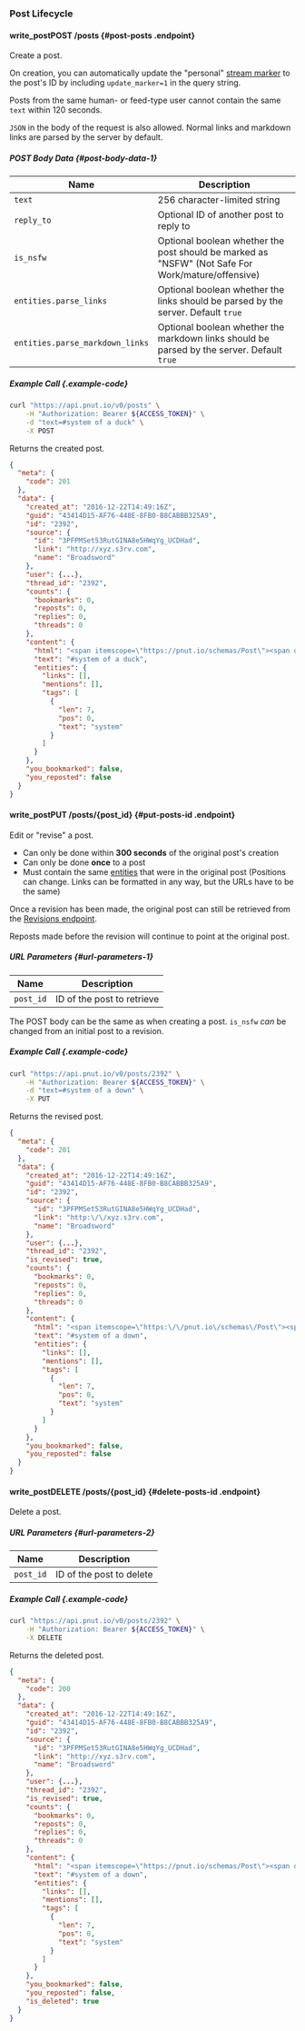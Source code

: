 ### Post Lifecycle


#### <span class="endpoint-meta"><i class="fa fa-lock" aria-hidden="true"></i> write_post</span><span class="method method-post">POST</span> /posts [<i class="fa fa-paragraph" aria-hidden="true"></i>](#post-posts) {#post-posts .endpoint}

Create a post.

On creation, you can automatically update the "personal" [stream marker](../stream-marker#post-markers) to the post's ID by including `update_marker=1` in the query string.

Posts from the same human- or feed-type user cannot contain the same `text` within 120 seconds.

`JSON` in the body of the request is also allowed. Normal links and markdown links are parsed by the server by default.

##### POST Body Data [<i class="fa fa-paragraph" aria-hidden="true"></i>](#post-body-data-1) {#post-body-data-1}

Name|Description
-|-
`text`|256 character-limited string
`reply_to`|Optional ID of another post to reply to
`is_nsfw`|Optional boolean whether the post should be marked as "NSFW" (Not Safe For Work/mature/offensive)
`entities.parse_links`|Optional boolean whether the links should be parsed by the server. Default `true`
`entities.parse_markdown_links`|Optional boolean whether the markdown links should be parsed by the server. Default `true`

##### Example Call {.example-code}

```bash
curl "https://api.pnut.io/v0/posts" \
    -H "Authorization: Bearer ${ACCESS_TOKEN}" \
    -d "text=#system of a duck" \
    -X POST
```

Returns the created post.

```json
{
  "meta": {
    "code": 201
  },
  "data": {
    "created_at": "2016-12-22T14:49:16Z",
    "guid": "43414D15-AF76-448E-8FB0-B8CABBB325A9",
    "id": "2392",
    "source": {
      "id": "3PFPMSet53RutGINA8e5HWqYg_UCDHad",
      "link": "http://xyz.s3rv.com",
      "name": "Broadsword"
    },
    "user": {...},
    "thread_id": "2392",
    "counts": {
      "bookmarks": 0,
      "reposts": 0,
      "replies": 0,
      "threads": 0
    },
    "content": {
      "html": "<span itemscope=\"https://pnut.io/schemas/Post\"><span data-tag-name=\"system\" itemprop=\"tag\">#system</span> of a duck</span>",
      "text": "#system of a duck",
      "entities": {
        "links": [],
        "mentions": [],
        "tags": [
          {
            "len": 7,
            "pos": 0,
            "text": "system"
          }
        ]
      }
    },
    "you_bookmarked": false,
    "you_reposted": false
  }
}
```


#### <span class="endpoint-meta"><i class="fa fa-lock" aria-hidden="true"></i> write_post</span><span class="method method-put">PUT</span> /posts/<span class="call-param">{post_id}</span> [<i class="fa fa-paragraph" aria-hidden="true"></i>](#put-posts-id) {#put-posts-id .endpoint}

Edit or "revise" a post.

* Can only be done within __300 seconds__ of the original post's creation
* Can only be done __once__ to a post
* Must contain the same [entities](../../implementation/entities) that were in the original post (Positions can change. Links can be formatted in any way, but the URLs have to be the same)

Once a revision has been made, the original post can still be retrieved from the [Revisions endpoint](lookup#get-posts-id-revisions).

Reposts made before the revision will continue to point at the original post.

##### URL Parameters [<i class="fa fa-paragraph" aria-hidden="true"></i>](#url-parameters-1) {#url-parameters-1}

Name|Description
-|-
`post_id`|ID of the post to retrieve

The POST body can be the same as when creating a post. `is_nsfw` *can* be changed from an initial post to a revision.

##### Example Call {.example-code}

```bash
curl "https://api.pnut.io/v0/posts/2392" \
    -H "Authorization: Bearer ${ACCESS_TOKEN}" \
    -d "text=#system of a down" \
    -X PUT
```

Returns the revised post.

```json
{
  "meta": {
    "code": 201
  },
  "data": {
    "created_at": "2016-12-22T14:49:16Z",
    "guid": "43414D15-AF76-448E-8FB0-B8CABBB325A9",
    "id": "2392",
    "source": {
      "id": "3PFPMSet53RutGINA8e5HWqYg_UCDHad",
      "link": "http:\/\/xyz.s3rv.com",
      "name": "Broadsword"
    },
    "user": {...},
    "thread_id": "2392",
    "is_revised": true,
    "counts": {
      "bookmarks": 0,
      "reposts": 0,
      "replies": 0,
      "threads": 0
    },
    "content": {
      "html": "<span itemscope=\"https:\/\/pnut.io\/schemas\/Post\"><span data-tag-name=\"system\" itemprop=\"tag\">#system<\/span> of a down<\/span>",
      "text": "#system of a down",
      "entities": {
        "links": [],
        "mentions": [],
        "tags": [
          {
            "len": 7,
            "pos": 0,
            "text": "system"
          }
        ]
      }
    },
    "you_bookmarked": false,
    "you_reposted": false
  }
}
```


#### <span class="endpoint-meta"><i class="fa fa-lock" aria-hidden="true"></i> write_post</span><span class="method method-delete">DELETE</span> /posts/<span class="call-param">{post_id}</span> [<i class="fa fa-paragraph" aria-hidden="true"></i>](#delete-posts-id) {#delete-posts-id .endpoint}

Delete a post.

##### URL Parameters [<i class="fa fa-paragraph" aria-hidden="true"></i>](#url-parameters-2) {#url-parameters-2}

Name|Description
-|-
`post_id`|ID of the post to delete

##### Example Call {.example-code}

```bash
curl "https://api.pnut.io/v0/posts/2392" \
    -H "Authorization: Bearer ${ACCESS_TOKEN}" \
    -X DELETE
```

Returns the deleted post.

```json
{
  "meta": {
    "code": 200
  },
  "data": {
    "created_at": "2016-12-22T14:49:16Z",
    "guid": "43414D15-AF76-448E-8FB0-B8CABBB325A9",
    "id": "2392",
    "source": {
      "id": "3PFPMSet53RutGINA8e5HWqYg_UCDHad",
      "link": "http://xyz.s3rv.com",
      "name": "Broadsword"
    },
    "user": {...},
    "thread_id": "2392",
    "is_revised": true,
    "counts": {
      "bookmarks": 0,
      "reposts": 0,
      "replies": 0,
      "threads": 0
    },
    "content": {
      "html": "<span itemscope=\"https://pnut.io/schemas/Post\"><span data-tag-name=\"system\" itemprop=\"tag\">#system</span> of a down</span>",
      "text": "#system of a down",
      "entities": {
        "links": [],
        "mentions": [],
        "tags": [
          {
            "len": 7,
            "pos": 0,
            "text": "system"
          }
        ]
      }
    },
    "you_bookmarked": false,
    "you_reposted": false,
    "is_deleted": true
  }
}
```